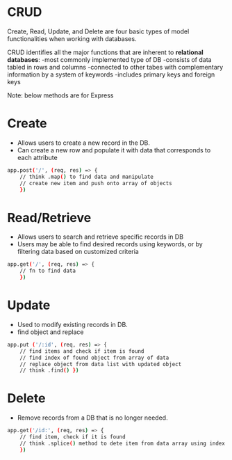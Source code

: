 # CRUD

Create, Read, Update, and Delete are four basic types of model functionalities when working with databases.

CRUD identifies all the major functions that are inherent to **relational databases**:
-most commonly implemented type of DB
-consists of data tabled in rows and columns
-connected to other tabes with complementary information by a system of keywords
-includes primary keys and foreign keys

Note: below methods are for Express

# Create

- Allows users to create a new record in the DB.
- Can create a new row and populate it with data that corresponds to each attribute

```sh
app.post('/', (req, res) => {
    // think .map() to find data and manipulate
    // create new item and push onto array of objects
    })
```

# Read/Retrieve

- Allows users to search and retrieve specific records in DB
- Users may be able to find desired records using keywords, or by filtering data based on customized criteria

```sh
app.get('/', (req, res) => {
    // fn to find data
    })
```

# Update

- Used to modify existing records in DB.
- find object and replace

```sh
app.put ('/:id', (req, res) => {
    // find items and check if item is found
    // find index of found object from array of data
    // replace object from data list with updated object
    // think .find() })
```

# Delete

- Remove records from a DB that is no longer needed.

```sh
app.get('/id:', (req, res) => {
    // find item, check if it is found
    // think .splice() method to dete item from data array using index
    })
```

